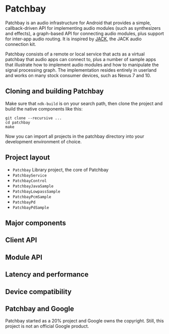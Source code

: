 Patchbay
========

Patchbay is an audio infrastructure for Android that provides a simple,
callback-driven API for implementing audio modules (such as synthesizers and
effects), a graph-based API for connecting audio modules, plus support for
inter-app audio routing. It is inspired by [JACK](http://jackaudio.org "JACK"),
the JACK audio connection kit.

Patchbay consists of a remote or local service that acts as a virtual patchbay
that audio apps can connect to, plus a number of sample apps that illustrate
how to implement audio modules and how to manipulate the signal processing
graph. The implementation resides entirely in userland and works on many stock
consumer devices, such as Nexus 7 and 10.


Cloning and building Patchbay
-----------------------------

Make sure that ``ndk-build`` is on your search path, then clone the project and
build the native components like this:

```
git clone --recursive ...
cd patchbay
make
```

Now you can import all projects in the patchbay directory into your development
environment of choice.


Project layout
--------------

* ``Patchbay`` Library project, the core of Patchbay
* ``PatchbayService``
* ``PatchbayControl``
* ``PatchbayJavaSample``
* ``PatchbayLowpassSample``
* ``PatchbayPcmSample``
* ``PatchbayPd``
* ``PatchbayPdSample``

Major components
----------------


Client API
----------


Module API
----------


Latency and performance
-----------------------


Device compatibility
--------------------


Patchbay and Google
-------------------

Patchbay started as a 20% project and Google owns the copyright.  Still, this
project is not an official Google product.
